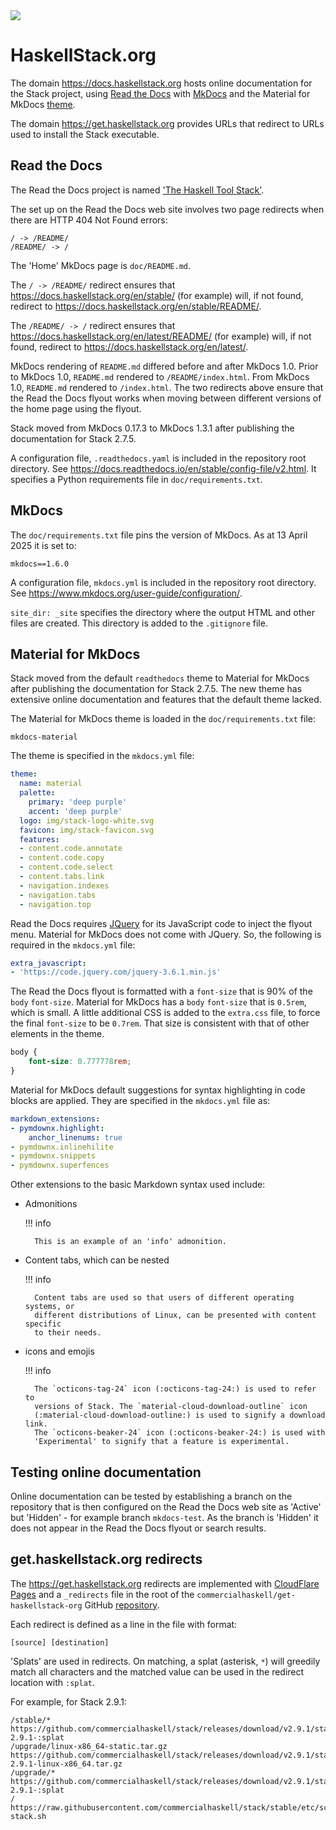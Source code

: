 <div class="hidden-warning"><a href="https://docs.haskellstack.org/"><img src="https://cdn.jsdelivr.net/gh/commercialhaskell/stack/doc/img/hidden-warning.svg"></a></div>

# HaskellStack.org

The domain https://docs.haskellstack.org hosts online documentation for the
Stack project, using [Read the Docs](https://readthedocs.org/) with
[MkDocs](https://www.mkdocs.org/) and the Material for MkDocs
[theme](https://squidfunk.github.io/mkdocs-material/).

The domain https://get.haskellstack.org provides URLs that redirect to URLs
used to install the Stack executable.

## Read the Docs

The Read the Docs project is named
['The Haskell Tool Stack'](https://readthedocs.org/projects/stack/).

The set up on the Read the Docs web site involves two page redirects when there
are HTTP 404 Not Found errors:

    / -> /README/
    /README/ -> /

The 'Home' MkDocs page is `doc/README.md`.

The `/ -> /README/` redirect ensures that
https://docs.haskellstack.org/en/stable/ (for example) will, if not found,
redirect to https://docs.haskellstack.org/en/stable/README/.

The `/README/ -> /` redirect ensures that
https://docs.haskellstack.org/en/latest/README/ (for example) will, if not
found, redirect to https://docs.haskellstack.org/en/latest/.

MkDocs rendering of `README.md` differed before and after MkDocs 1.0. Prior to
MkDocs 1.0, `README.md` rendered to `/README/index.html`. From MkDocs 1.0,
`README.md` rendered to `/index.html`. The two redirects above ensure that the
Read the Docs flyout works when moving between different versions of the home
page using the flyout.

Stack moved from MkDocs 0.17.3 to MkDocs 1.3.1 after publishing the
documentation for Stack 2.7.5.

A configuration file, `.readthedocs.yaml` is included in the repository root
directory. See https://docs.readthedocs.io/en/stable/config-file/v2.html. It
specifies a Python requirements file in `doc/requirements.txt`.

## MkDocs

The `doc/requirements.txt` file pins the version of MkDocs. As at
13 April 2025 it is set to:

    mkdocs==1.6.0

A configuration file, `mkdocs.yml` is included in the repository root directory.
See https://www.mkdocs.org/user-guide/configuration/.

`site_dir: _site` specifies the directory where the output HTML and other files
are created. This directory is added to the `.gitignore` file.

## Material for MkDocs

Stack moved from the default `readthedocs` theme to Material for MkDocs after
publishing the documentation for Stack 2.7.5. The new theme has extensive online
documentation and features that the default theme lacked.

The Material for MkDocs theme is loaded in the `doc/requirements.txt` file:

    mkdocs-material

The theme is specified in the `mkdocs.yml` file:

~~~yaml
theme:
  name: material
  palette:
    primary: 'deep purple'
    accent: 'deep purple'
  logo: img/stack-logo-white.svg
  favicon: img/stack-favicon.svg
  features:
  - content.code.annotate
  - content.code.copy
  - content.code.select
  - content.tabs.link
  - navigation.indexes
  - navigation.tabs
  - navigation.top
~~~

Read the Docs requires [JQuery](https://jquery.com/) for its JavaScript code to
inject the flyout menu. Material for MkDocs does not come with JQuery. So, the
following is required in the `mkdocs.yml` file:

~~~yaml
extra_javascript:
- 'https://code.jquery.com/jquery-3.6.1.min.js'
~~~

The Read the Docs flyout is formatted with a `font-size` that is 90% of the
`body` `font-size`. Material for MkDocs has a `body` `font-size` that is
`0.5rem`, which is small. A little additional CSS is added to the `extra.css`
file, to force the final `font-size` to be `0.7rem`. That size is consistent
with that of other elements in the theme.

~~~css
body {
    font-size: 0.777778rem;
}
~~~

Material for MkDocs default suggestions for syntax highlighting in code blocks
are applied. They are specified in the `mkdocs.yml` file as:

~~~yaml
markdown_extensions:
- pymdownx.highlight:
    anchor_linenums: true
- pymdownx.inlinehilite
- pymdownx.snippets
- pymdownx.superfences
~~~

Other extensions to the basic Markdown syntax used include:

* Admonitions

    !!! info

        This is an example of an 'info' admonition.

* Content tabs, which can be nested

    !!! info

        Content tabs are used so that users of different operating systems, or
        different distributions of Linux, can be presented with content specific
        to their needs.

* icons and emojis

    !!! info

        The `octicons-tag-24` icon (:octicons-tag-24:) is used to refer to
        versions of Stack. The `material-cloud-download-outline` icon
        (:material-cloud-download-outline:) is used to signify a download link.
        The `octicons-beaker-24` icon (:octicons-beaker-24:) is used with
        'Experimental' to signify that a feature is experimental.

## Testing online documentation

Online documentation can be tested by establishing a branch on the repository
that is then configured on the Read the Docs web site as 'Active' but
'Hidden' - for example branch `mkdocs-test`. As the branch is 'Hidden' it does
not appear in the Read the Docs flyout or search results.

## get.haskellstack.org redirects

The https://get.haskellstack.org redirects are implemented with
[CloudFlare Pages](https://developers.cloudflare.com/pages/platform/redirects/)
and a `_redirects` file in the root of the
`commercialhaskell/get-haskellstack-org` GitHub
[repository](https://github.com/commercialhaskell/get-haskellstack-org).

Each redirect is defined as a line in the file with format:

~~~text
[source] [destination]
~~~

'Splats' are used in redirects. On matching, a splat (asterisk, `*`) will greedily match all characters and the matched value can be used in the redirect location with `:splat`.

For example, for Stack 2.9.1:

~~~text
/stable/* https://github.com/commercialhaskell/stack/releases/download/v2.9.1/stack-2.9.1-:splat
/upgrade/linux-x86_64-static.tar.gz https://github.com/commercialhaskell/stack/releases/download/v2.9.1/stack-2.9.1-linux-x86_64.tar.gz
/upgrade/* https://github.com/commercialhaskell/stack/releases/download/v2.9.1/stack-2.9.1-:splat
/ https://raw.githubusercontent.com/commercialhaskell/stack/stable/etc/scripts/get-stack.sh
~~~
